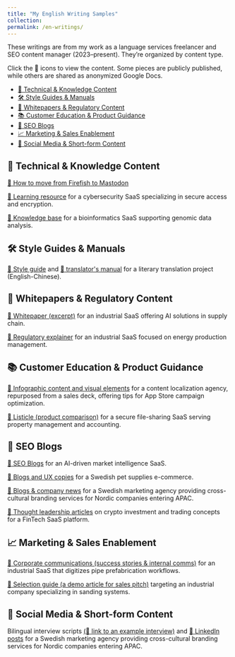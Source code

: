 ```yaml
---
title: "My English Writing Samples"
collection: 
permalink: /en-writings/
---
```


These writings are from my work as a language services freelancer and SEO content manager (2023–present). They’re organized by content type.

Click the 🔗 icons to view the content. Some pieces are publicly published, while others are shared as anonymized Google Docs.

- [📘 Technical \& Knowledge Content](#-technical--knowledge-content)
- [🛠 Style Guides \& Manuals](#-style-guides--manuals)
- [📄 Whitepapers \& Regulatory Content](#-whitepapers--regulatory-content)
- [📚 Customer Education \& Product Guidance](#-customer-education--product-guidance)
- [📝 SEO Blogs](#-seo-blogs)
- [📈 Marketing \& Sales Enablement](#-marketing--sales-enablement)
- [🎤 Social Media \& Short-form Content](#-social-media--short-form-content)

## 📘 Technical & Knowledge Content

[🔗 How to move from Firefish to Mastodon](https://docs.google.com/document/d/1QocSe5gfRl4zlNgUU8wpYd5llYD7efIS_vOo4rz1frY/edit?usp=sharing)

[🔗 Learning resource](https://www.ssh.com/academy/operational-technology/ot-ics-scada-explained-simplifying-complex-industrial-systems) for a cybersecurity SaaS specializing in secure access and encryption.

[🔗 Knowledge base](https://www.euformatics.com/blog-post/clinical-genomics-a-key-component-of-modern-healthcare) for a bioinformatics SaaS supporting genomic data analysis.

## 🛠 Style Guides & Manuals
[🔗 Style guide](https://docs.google.com/document/d/1gcy-KcccofcmZydpRgd4rNWzWRCYEr8M65fUEoYrmWs/edit?usp=sharing) and [🔗 translator's manual](https://docs.google.com/document/d/1ICSjKrDdlA9Si2_fckHHI2LJ7Zlnmmjo0ALJuXIq4wU/edit?usp=sharing) for a literary translation project (English-Chinese).

## 📄 Whitepapers & Regulatory Content

[🔗 Whitepaper (excerpt)](https://docs.google.com/document/d/1gYEwf1mF0QwETRrmxTtHuvQ96hfSEWBfDWmdR2MaDoc/edit?usp=sharing) for an industrial SaaS offering AI solutions in supply chain.

[🔗 Regulatory explainer](https://blog.pinja.com/what-is-the-eudr-a-breakdown-of-its-main-requirements-and-impact) for an industrial SaaS focused on energy production management.


## 📚 Customer Education & Product Guidance

[🔗 Infographic content and visual elements](https://docs.google.com/document/d/1p8JEIiz56UhvSnDL1zT83B1DSzuvkly7eNW9wH1AqNw/edit?usp=sharing) for a content localization agency, repurposed from a sales deck, offering tips for App Store campaign optimization.  

[🔗 Listicle (product comparison)](https://www.osuria.com/blog/looking-for-dropbox-alternative-secure-data-with-osuria/) for a secure file-sharing SaaS serving property management and accounting.

## 📝 SEO Blogs

[🔗 SEO Blogs](https://valonaintelligence.com/resources/blog/strategists-toolkit-proven-strategic-foresight-methods-for-uncertain-times) for an AI-driven market intelligence SaaS.

[🔗 Blogs and UX copies](https://www.allfluffy.com/) for a Swedish pet supplies e-commerce.

[🔗 Blogs & company news](https://www.brandsbeyond.co/blog) for a Swedish marketing agency providing cross-cultural branding services for Nordic companies entering APAC.  

[🔗 Thought leadership articles](https://docs.google.com/document/d/10RQ0su9Q-F5dMztKsQk07i7scIX5VI-7ZiWxU5miivs/edit?usp=sharing) on crypto investment and trading concepts for a FinTech SaaS platform. 

## 📈 Marketing & Sales Enablement 

[🔗 Corporate communications (success stories & internal comms)](https://pipecloud.fi/ideal-welders-and-pipecloud-boosting-precision-in-pipe-fabrication/) for an industrial SaaS that digitizes pipe prefabrication workflows. 

[🔗 Selection guide (a demo article for sales pitch)](https://docs.google.com/document/d/1N0JpGozNqEe8BQKpMEfoBHbQwiBpwR1phLsU7c73Fz0/edit?usp=sharing) targeting an industrial company specializing in sanding systems.

## 🎤 Social Media & Short-form Content

Bilingual interview scripts [(🔗 link to an example interview)](https://www.youtube.com/watch?v=cYmwpTscpYA) and [🔗 LinkedIn posts](https://www.linkedin.com/company/106906376) for a Swedish marketing agency providing cross-cultural branding services for Nordic companies entering APAC.   
